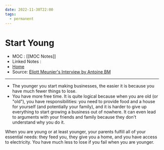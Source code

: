```yaml
---
date: 2022-11-30T22:00
tags:
  - permanent
---
```

# Start Young
- MOC : [[MOC Notes]]
- Linked Notes : 
- [Home](https://misudashi.ga/)
- Source: [Eliott Meunier's Interview by Antoine BM](https://www.youtube.com/watch?v=M1LWUBoA0dA)
----------
- The younger you start making businesses, the easier it is because you have much fewer things to lose.
- You have more free time.
It is quite logical because when you are old (or "old"), you have responsibilities: you need to provide food and a house for yourself (and potentially your family), and it is harder to give up everything to start growing a business out of nowhere. It can even lead to arguments with your friends and family because they don't understand why you do it. 

When you are young or at least younger, your parents fulfill all of your essential needs: they feed you, they give you a home, and you have access to electricity. You have much less to lose if you fail when you are younger.